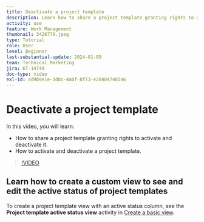 ```yaml
---
title: Deactivate a project template
description: Learn how to share a project template granting rights to activate and deactivate it, and how to activate and deactivate a project template.
activity: use
feature: Work Management
thumbnail: 3426779.jpeg
type: Tutorial
role: User
level: Beginner
last-substantial-update: 2024-01-09
team: Technical Marketing
jira: KT-14749
doc-type: video
exl-id: ad9b9e1e-3d8c-4a0f-8f73-e204047485a6
---
```

# Deactivate a project template

In this video, you will learn:

* How to share a project template granting rights to activate and deactivate it.
* How to activate and deactivate a project template.

>[!VIDEO](https://video.tv.adobe.com/v/3426779/?quality=12&learn=on)

## Learn how to create a custom view to see and edit the active status of project templates

To create a project template view with an active status column, see the **Project template active status view** activity in [Create a basic view](https://experienceleague.adobe.com/docs/workfront-learn/tutorials-workfront/reporting/basic-reporting/create-a-basic-view.html?lang=en).
